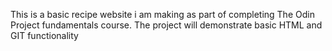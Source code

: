 This is a basic recipe website i am making as part of completing
The Odin Project fundamentals course. The project will demonstrate
basic HTML and GIT functionality